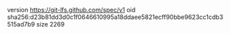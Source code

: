 version https://git-lfs.github.com/spec/v1
oid sha256:d23b81dd3d0c1f0646610995a18ddaee5821ecff90bbe9623cc1cdb3515ad7b9
size 2269

